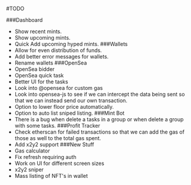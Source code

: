 #TODO

###Dashboard
  * Show recent mints.
  * Show upcoming mints.
  * Quick Add upcoming hyped mints.
###Wallets
  * Allow for even distribution of funds.
  * Add better error messages for wallets.
  * Rename wallets
###OpenSea
  * OpenSea bidder
  * OpenSea quick task
  * Better UI for the tasks
  * Look into @opensea for custom gas
  * Look into opensea-js to see if we can intercept the data being sent so that we can instead send our own transaction.
  * Option to lower floor price automatically.
  * Option to auto list sniped listing.
###Mint Bot
  * There is a bug when delete a tasks in a group or when delete a group with some tasks.
###Profit Tracker
  * Check etherscan for failed transactions so that we can add the gas of those as well to the total gas spent.
  * Add x2y2 support
###New Stuff
  * Gas calculator
  * Fix refresh requiring auth
  * Work on UI for different screen sizes
  * x2y2 sniper
  * Mass listing of NFT's in wallet